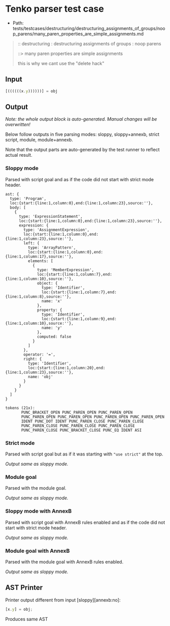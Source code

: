# Tenko parser test case

- Path: tests/testcases/destructuring/destructuring_assignments_of_groups/noop_parens/many_paren_properties_are_simple_assignments.md

> :: destructuring : destructuring assignments of groups : noop parens
>
> ::> many paren properties are simple assignments
>
> this is why we cant use the "delete hack"

## Input

`````js
[((((((x.y))))))] = obj
`````

## Output

_Note: the whole output block is auto-generated. Manual changes will be overwritten!_

Below follow outputs in five parsing modes: sloppy, sloppy+annexb, strict script, module, module+annexb.

Note that the output parts are auto-generated by the test runner to reflect actual result.

### Sloppy mode

Parsed with script goal and as if the code did not start with strict mode header.

`````
ast: {
  type: 'Program',
  loc:{start:{line:1,column:0},end:{line:1,column:23},source:''},
  body: [
    {
      type: 'ExpressionStatement',
      loc:{start:{line:1,column:0},end:{line:1,column:23},source:''},
      expression: {
        type: 'AssignmentExpression',
        loc:{start:{line:1,column:0},end:{line:1,column:23},source:''},
        left: {
          type: 'ArrayPattern',
          loc:{start:{line:1,column:0},end:{line:1,column:17},source:''},
          elements: [
            {
              type: 'MemberExpression',
              loc:{start:{line:1,column:7},end:{line:1,column:10},source:''},
              object: {
                type: 'Identifier',
                loc:{start:{line:1,column:7},end:{line:1,column:8},source:''},
                name: 'x'
              },
              property: {
                type: 'Identifier',
                loc:{start:{line:1,column:9},end:{line:1,column:10},source:''},
                name: 'y'
              },
              computed: false
            }
          ]
        },
        operator: '=',
        right: {
          type: 'Identifier',
          loc:{start:{line:1,column:20},end:{line:1,column:23},source:''},
          name: 'obj'
        }
      }
    }
  ]
}

tokens (21x):
       PUNC_BRACKET_OPEN PUNC_PAREN_OPEN PUNC_PAREN_OPEN
       PUNC_PAREN_OPEN PUNC_PAREN_OPEN PUNC_PAREN_OPEN PUNC_PAREN_OPEN
       IDENT PUNC_DOT IDENT PUNC_PAREN_CLOSE PUNC_PAREN_CLOSE
       PUNC_PAREN_CLOSE PUNC_PAREN_CLOSE PUNC_PAREN_CLOSE
       PUNC_PAREN_CLOSE PUNC_BRACKET_CLOSE PUNC_EQ IDENT ASI
`````

### Strict mode

Parsed with script goal but as if it was starting with `"use strict"` at the top.

_Output same as sloppy mode._

### Module goal

Parsed with the module goal.

_Output same as sloppy mode._

### Sloppy mode with AnnexB

Parsed with script goal with AnnexB rules enabled and as if the code did not start with strict mode header.

_Output same as sloppy mode._

### Module goal with AnnexB

Parsed with the module goal with AnnexB rules enabled.

_Output same as sloppy mode._

## AST Printer

Printer output different from input [sloppy][annexb:no]:

````js
[x.y] = obj;
````

Produces same AST
